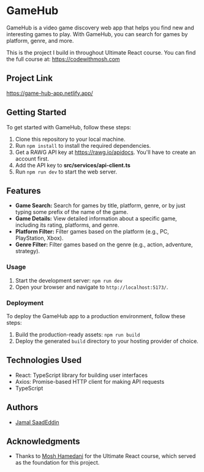 # GameHub

GameHub is a video game discovery web app that helps you find new and interesting games to play. With GameHub, you can search for games by platform, genre, and more. 

This is the project I build in throughout Ultimate React course. You can find the full course at: https://codewithmosh.com 

## Project Link

https://game-hub-app.netlify.app/

## Getting Started

To get started with GameHub, follow these steps:

1. Clone this repository to your local machine.
2. Run `npm install` to install the required dependencies.
3. Get a RAWG API key at https://rawg.io/apidocs. You'll have to create an account first. 
4. Add the API key to **src/services/api-client.ts**
5. Run `npm run dev` to start the web server.

## Features

- **Game Search:** Search for games by title, platform, genre, or by just typing some prefix of the name of the game.
- **Game Details:** View detailed information about a specific game, including its rating, platforms, and genre.
- **Platform Filter:** Filter games based on the platform (e.g., PC, PlayStation, Xbox).
- **Genre Filter:** Filter games based on the genre (e.g., action, adventure, strategy).

### Usage

1. Start the development server: `npm run dev`
2. Open your browser and navigate to `http://localhost:5173/`.

### Deployment

To deploy the GameHub app to a production environment, follow these steps:

1. Build the production-ready assets: `npm run build`
2. Deploy the generated `build` directory to your hosting provider of choice.

## Technologies Used

- React: TypeScript library for building user interfaces
- Axios: Promise-based HTTP client for making API requests
- TypeScript

## Authors

- [Jamal SaadEddin](https://github.com/Jamaloooo)

## Acknowledgments

- Thanks to [Mosh Hamedani](https://codewithmosh.com) for the Ultimate React course, which served as the foundation for this project.
